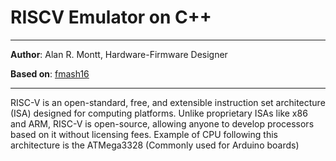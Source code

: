 # RISCV Emulator on C++
***
**Author**: Alan R. Montt, Hardware-Firmware Designer

**Based on**: [fmash16](https://github.com/fmash16/riscv_emulator/tree/main?tab=readme-ov-file)
***
RISC-V is an open-standard, free, and extensible instruction set architecture (ISA) designed for computing platforms. Unlike proprietary ISAs like x86 and ARM, RISC-V is open-source, allowing anyone to develop processors based on it without licensing fees. Example of CPU following this architecture is the ATMega3328 (Commonly used for Arduino boards)
